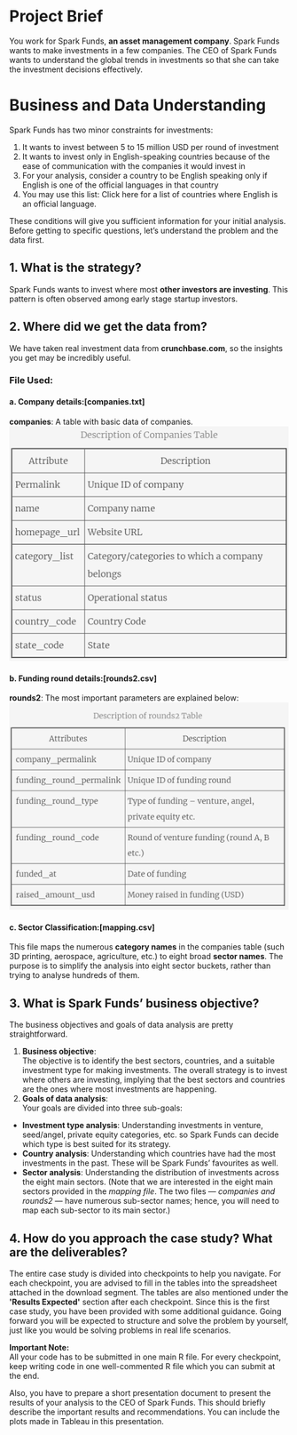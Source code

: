 # Project Brief
You work for Spark Funds, **an asset management company**. Spark Funds wants to make investments in a few companies. The CEO of Spark Funds wants to understand the global trends in investments so that she can take the investment decisions effectively.

# Business and Data Understanding
Spark Funds has two minor constraints for investments:
1. It wants to invest between 5 to 15 million USD per round of investment
2. It wants to invest only in English-speaking countries because of the ease of communication with the companies it would invest in
3. For your analysis, consider a country to be English speaking only if English is one of the official languages in that country
4. You may use this list: Click here for a list of countries where English is an official language.

These conditions will give you sufficient information for your initial analysis. Before getting to specific questions, let’s understand the problem and the data first.

## 1. What is the strategy?
Spark Funds wants to invest where most **other investors are investing**. This pattern is often observed among early stage startup investors.

## 2. Where did we get the data from? 
We have taken real investment data from **crunchbase.com**, so the insights you get may be incredibly useful.

### File Used:
#### a. Company details:[companies.txt]
**companies**: A table with basic data of companies.
![](./images/companies.png)

#### b. Funding round details:[rounds2.csv]
**rounds2**: The most important parameters are explained below:
![](./images/rounds2.png)

#### c. Sector Classification:[mapping.csv]
This file maps the numerous **category names** in the companies table (such 3D printing, aerospace, agriculture, etc.) to eight broad **sector names**. The purpose is to simplify the analysis into eight sector buckets, rather than trying to analyse hundreds of them.

## 3. What is Spark Funds’ business objective?
The business objectives and goals of data analysis are pretty straightforward.
1. **Business objective**:<br />The objective is to identify the best sectors, countries, and a suitable investment type for making investments. The overall strategy is to invest where others are investing, implying that the best sectors and countries are the ones where most investments are happening.
2. **Goals of data analysis**:<br />Your goals are divided into three sub-goals:
* **Investment type analysis**: Understanding investments in venture, seed/angel, private equity categories, etc. so Spark Funds can decide which type is best suited for its strategy.
* **Country analysis**: Understanding which countries have had the most investments in the past. These will be Spark Funds’ favourites as well.
* **Sector analysis**: Understanding the distribution of investments across the eight main sectors. (Note that we are interested in the eight main sectors provided in the *mapping file*. The two files — *companies and rounds2* — have numerous sub-sector names; hence, you will need to map each sub-sector to its main sector.)

## 4. How do you approach the case study? What are the deliverables?
The entire case study is divided into checkpoints to help you navigate. For each checkpoint, you are advised to fill in the tables into the spreadsheet attached in the download segment. The tables are also mentioned under the **'Results Expected'** section after each checkpoint. Since this is the first case study, you have been provided with some additional guidance. Going forward you will be expected to structure and solve the problem by yourself, just like you would be solving problems in real life scenarios.

**Important Note:**<br /> All your code has to be submitted in one main R file. For every checkpoint, keep writing code in one well-commented R file which you can submit at the end.

Also, you have to prepare a short presentation document to present the results of your analysis to the CEO of Spark Funds. This should briefly describe the important results and recommendations. You can include the plots made in Tableau in this presentation.
